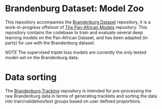 # Brandenburg Dataset: Model Zoo

This repository accompanies the [Brandenburg Dataset](https://github.com/obrookes/brandenburg-dataset) repository, it is a work-in-progress offshoot of [The Pan-African Models](https://github.com/obrookes/panaf-models) repository. 
This repository contains the codebase to train and evaluate several deep learning models on the Pan-African Dataset, and has been adapted (in parts) for use with the Brandenburg dataset. 

*NOTE* The supervised triplet loss models are currently the only tested model-set on the Brandenburg data. 

# Data sorting

The [Brandenburg Tracking](https://github.com/rob64j/brandenburg-tracking) repository is intended for pre-processing the raw Brandenburg data in terms of generating tracklets and sorting the data into train/validation/test groups based on user defined proportions.
